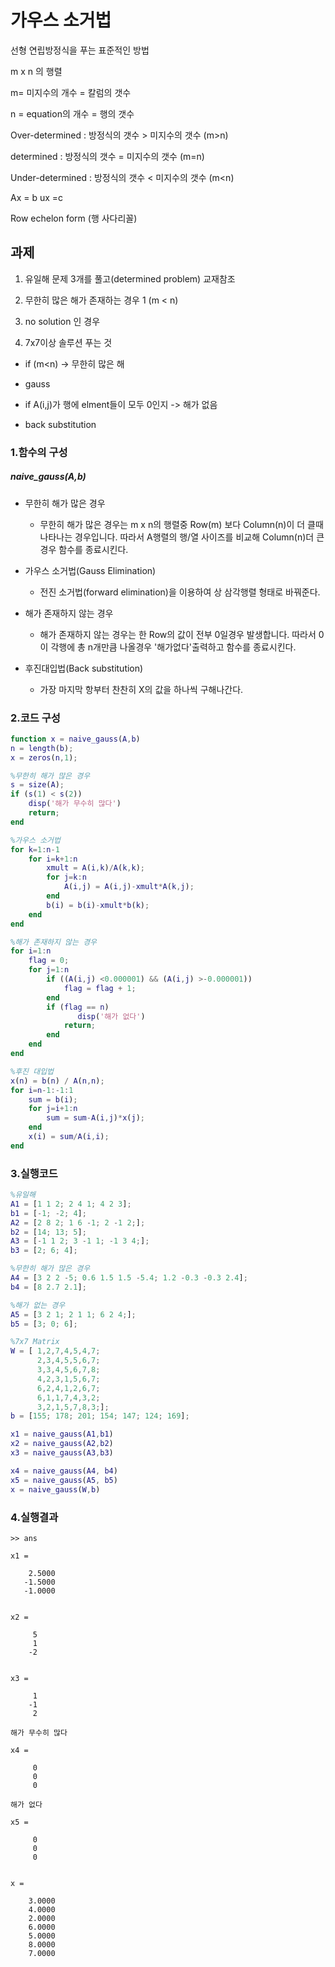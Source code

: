 # 가우스 소거법

선형 연립방정식을 푸는 표준적인 방법 

m x n 의 행렬

m= 미지수의 개수 = 칼럼의 갯수

n = equation의 개수 = 행의 갯수



Over-determined : 방정식의 갯수 > 미지수의 갯수 (m>n)

determined : 방정식의 갯수 = 미지수의 갯수 (m=n)	

Under-determined : 방정식의 갯수 < 미지수의 갯수 (m<n)



Ax = b ux =c

Row echelon form (행 사다리꼴)



## 과제

1. 유일해 문제 3개를 풀고(determined problem) 교재참조

2. 무한히 많은 해가 존재하는 경우 1 (m < n)

3. no solution 인 경우

4. 7x7이상 솔루션 푸는 것

   

- if (m<n)	-> 무한히 많은 해

- gauss

- if A(i,j)가 행에 elment들이 모두 0인지   -> 해가 없음

- back substitution




### 1.함수의 구성

#####  naive_gauss(A,b) 

- 무한히 해가 많은 경우
  - 무한히 해가 많은 경우는 m x n의 행렬중 Row(m) 보다 Column(n)이 더 클때 나타나는 경우입니다. 따라서 A행렬의 행/열 사이즈를 비교해 Column(n)더 큰경우 함수를 종료시킨다.

- 가우스 소거법(Gauss Elimination)
  - 전진 소거법(forward elimination)을 이용하여 상 삼각행렬 형태로 바꿔준다.

- 해가 존재하지 않는 경우
  - 해가 존재하지 않는 경우는 한 Row의 값이 전부 0일경우 발생합니다. 따라서 0이 각행에 총 n개만큼 나올경우 '해가없다'출력하고 함수를 종료시킨다.

- 후진대입법(Back substitution)
  - 가장 마지막 항부터 찬찬히 X의 값을 하나씩 구해나간다.

### 2.코드 구성

```matlab
function x = naive_gauss(A,b)
n = length(b);
x = zeros(n,1);

%무한히 해가 많은 경우
s = size(A);
if (s(1) < s(2))
    disp('해가 무수히 많다')
    return;
end

%가우스 소거법
for k=1:n-1
    for i=k+1:n
        xmult = A(i,k)/A(k,k);
        for j=k:n
            A(i,j) = A(i,j)-xmult*A(k,j);
        end
        b(i) = b(i)-xmult*b(k);          
    end
end

%해가 존재하지 않는 경우
for i=1:n
    flag = 0;
    for j=1:n
        if ((A(i,j) <0.000001) && (A(i,j) >-0.000001))
            flag = flag + 1;
        end
        if (flag == n)
               disp('해가 없다')
            return;
        end
    end
end

%후진 대입법
x(n) = b(n) / A(n,n);
for i=n-1:-1:1
    sum = b(i);
    for j=i+1:n
        sum = sum-A(i,j)*x(j);
    end
    x(i) = sum/A(i,i);
end
```



### 3.실행코드

```matlab
%유일해
A1 = [1 1 2; 2 4 1; 4 2 3];
b1 = [-1; -2; 4];
A2 = [2 8 2; 1 6 -1; 2 -1 2;];
b2 = [14; 13; 5];
A3 = [-1 1 2; 3 -1 1; -1 3 4;];
b3 = [2; 6; 4];

%무한히 해가 많은 경우
A4 = [3 2 2 -5; 0.6 1.5 1.5 -5.4; 1.2 -0.3 -0.3 2.4];
b4 = [8 2.7 2.1];

%해가 없는 경우
A5 = [3 2 1; 2 1 1; 6 2 4;];
b5 = [3; 0; 6];

%7x7 Matrix
W = [ 1,2,7,4,5,4,7;
      2,3,4,5,5,6,7;
      3,3,4,5,6,7,8;
      4,2,3,1,5,6,7;
      6,2,4,1,2,6,7;
      6,1,1,7,4,3,2;
      3,2,1,5,7,8,3;];
b = [155; 178; 201; 154; 147; 124; 169];

x1 = naive_gauss(A1,b1)
x2 = naive_gauss(A2,b2)
x3 = naive_gauss(A3,b3)

x4 = naive_gauss(A4, b4)
x5 = naive_gauss(A5, b5)
x = naive_gauss(W,b)
```



### 4.실행결과

```
>> ans

x1 =

    2.5000
   -1.5000
   -1.0000


x2 =

     5
     1
    -2


x3 =

     1
    -1
     2

해가 무수히 많다

x4 =

     0
     0
     0

해가 없다

x5 =

     0
     0
     0


x =

    3.0000
    4.0000
    2.0000
    6.0000
    5.0000
    8.0000
    7.0000
```

